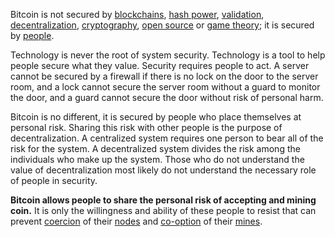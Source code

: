 Bitcoin is not secured by [blockchains](https://en.wikipedia.org/wiki/Blockchain), [hash power](Glossary#hash-power), [validation](Glossary#validation), [decentralization](Glossary#centralization), [cryptography](https://en.wikipedia.org/wiki/Cryptography), [open source](https://en.wikipedia.org/wiki/Free_and_open-source_software) or [game theory](https://en.wikipedia.org/wiki/Game_theory); it is secured by [people](Glossary#person).

Technology is never the root of system security. Technology is a tool to help people secure what they value. Security requires people to act. A server cannot be secured by a firewall if there is no lock on the door to the server room, and a lock cannot secure the server room without a guard to monitor the door, and a guard cannot secure the door without risk of personal harm.

Bitcoin is no different, it is secured by people who place themselves at personal risk. Sharing this risk with other people is the purpose of decentralization. A centralized system requires one person to bear all of the risk for the system. A decentralized system divides the risk among the individuals who make up the system. Those who do not understand the value of decentralization most likely do not understand the necessary role of people in security.

**Bitcoin allows people to share the personal risk of accepting and mining coin.** It is only the willingness and ability of these people to resist that can prevent [coercion](Glossary#coercion) of their [nodes](Glossary#node) and [co-option](Glossary#co-option) of their [mines](Glossary#mine).
